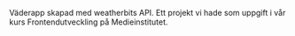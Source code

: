 Väderapp skapad med weatherbits API. Ett projekt vi hade som uppgift i vår kurs Frontendutveckling på Medieinstitutet.
